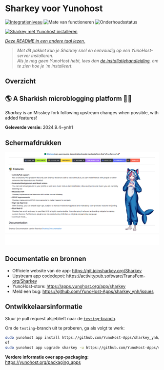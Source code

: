 <!--
NB: Deze README is automatisch gegenereerd door <https://github.com/YunoHost/apps/tree/master/tools/readme_generator>
Hij mag NIET handmatig aangepast worden.
-->

# Sharkey voor Yunohost

[![Integratieniveau](https://apps.yunohost.org/badge/integration/sharkey)](https://ci-apps.yunohost.org/ci/apps/sharkey/)
![Mate van functioneren](https://apps.yunohost.org/badge/state/sharkey)
![Onderhoudsstatus](https://apps.yunohost.org/badge/maintained/sharkey)

[![Sharkey met Yunohost installeren](https://install-app.yunohost.org/install-with-yunohost.svg)](https://install-app.yunohost.org/?app=sharkey)

*[Deze README in een andere taal lezen.](./ALL_README.md)*

> *Met dit pakket kun je Sharkey snel en eenvoudig op een YunoHost-server installeren.*  
> *Als je nog geen YunoHost hebt, lees dan [de installatiehandleiding](https://yunohost.org/install), om te zien hoe je 'm installeert.*

## Overzicht

## 🌎 A Sharkish microblogging platform 🦈🚀 

_Sharkey_ is an Misskey fork following upstream changes when possible, with added features!


**Geleverde versie:** 2024.9.4~ynh1

## Schermafdrukken

![Schermafdrukken van Sharkey](./doc/screenshots/screenshot-desktop.png)

## Documentatie en bronnen

- Officiele website van de app: <https://git.joinsharkey.org/Sharkey>
- Upstream app codedepot: <https://activitypub.software/TransFem-org/Sharkey>
- YunoHost-store: <https://apps.yunohost.org/app/sharkey>
- Meld een bug: <https://github.com/YunoHost-Apps/sharkey_ynh/issues>

## Ontwikkelaarsinformatie

Stuur je pull request alsjeblieft naar de [`testing`-branch](https://github.com/YunoHost-Apps/sharkey_ynh/tree/testing).

Om de `testing`-branch uit te proberen, ga als volgt te werk:

```bash
sudo yunohost app install https://github.com/YunoHost-Apps/sharkey_ynh/tree/testing --debug
of
sudo yunohost app upgrade sharkey -u https://github.com/YunoHost-Apps/sharkey_ynh/tree/testing --debug
```

**Verdere informatie over app-packaging:** <https://yunohost.org/packaging_apps>
